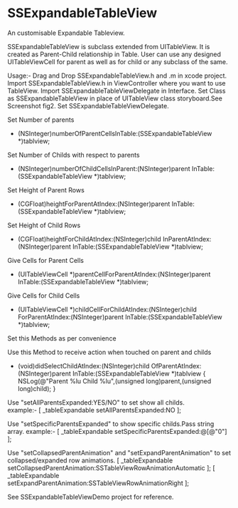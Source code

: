 # SSExpandableTableView
An customisable Expandable Tableview.

SSExpandableTableView is subclass extended from UITableView. It is created as Parent-Child  relationship in Table. 
User can use any designed UITableViewCell for parent as well as for child or any subclass of the same.

Usage:-
Drag and Drop SSExpandableTableView.h and .m in xcode project.
Import SSExpandableTableView.h in ViewController where you want to use TableView.
Import SSExpandableTableViewDelegate in Interface.
Set Class as SSExpandableTableView in place of UITableView class storyboard.See Screenshot fig2.
Set SSExpandableTableViewDelegate.

Set Number of parents
- (NSInteger)numberOfParentCellsInTable:(SSExpandableTableView *)tablview;

Set Number of Childs with respect to parents
- (NSInteger)numberOfChildCellsInParent:(NSInteger)parent InTable:(SSExpandableTableView *)tablview;

Set Height of Parent Rows
- (CGFloat)heightForParentAtIndex:(NSInteger)parent InTable:(SSExpandableTableView *)tablview;

Set Height of Child Rows
- (CGFloat)heightForChildAtIndex:(NSInteger)child InParentAtIndex:(NSInteger)parent InTable:(SSExpandableTableView *)tablview;

Give Cells for Parent Cells
- (UITableViewCell *)parentCellForParentAtIndex:(NSInteger)parent InTable:(SSExpandableTableView *)tablview;

Give Cells for Child Cells
- (UITableViewCell *)childCellForChildAtIndex:(NSInteger)child ForParentAtIndex:(NSInteger)parent InTable:(SSExpandableTableView *)tablview;


Set this Methods as per convenience 

Use this Method to receive action when touched on parent and childs
- (void)didSelectChildAtIndex:(NSInteger)child OfParentAtIndex:(NSInteger)parent InTable:(SSExpandableTableView *)tablview
{
    NSLog(@"Parent %lu Child %lu",(unsigned long)parent,(unsigned long)child);
}

Use "setAllParentsExpanded:YES/NO" to set show all childs.  
example:-    [ _tableExpandable setAllParentsExpanded:NO ];

Use "setSpecificParentsExpanded" to show specific childs.Pass string array.
example:-    [ _tableExpandable setSpecificParentsExpanded:@[@"0"] ];

Use "setCollapsedParentAnimation" and "setExpandParentAnimation" to set collapsed/expanded row animations.
    [ _tableExpandable setCollapsedParentAnimation:SSTableViewRowAnimationAutomatic ];
    [ _tableExpandable setExpandParentAnimation:SSTableViewRowAnimationRight ];

See SSExpandableTableViewDemo project for reference.
